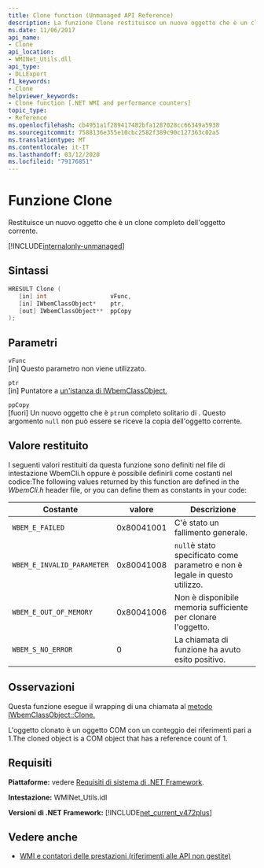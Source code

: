 ```yaml
---
title: Clone function (Unmanaged API Reference)
description: La funzione Clone restituisce un nuovo oggetto che è un clone completo di quello corrente.
ms.date: 11/06/2017
api_name:
- Clone
api_location:
- WMINet_Utils.dll
api_type:
- DLLExport
f1_keywords:
- Clone
helpviewer_keywords:
- Clone function [.NET WMI and performance counters]
topic_type:
- Reference
ms.openlocfilehash: cb4951a1f289417482bfa1287028cc66349a5938
ms.sourcegitcommit: 7588136e355e10cbc2582f389c90c127363c02a5
ms.translationtype: MT
ms.contentlocale: it-IT
ms.lasthandoff: 03/12/2020
ms.locfileid: "79176851"
---
```

# <a name="clone-function"></a>Funzione Clone
Restituisce un nuovo oggetto che è un clone completo dell'oggetto corrente.
  
[!INCLUDE[internalonly-unmanaged](../../../../includes/internalonly-unmanaged.md)]
  
## <a name="syntax"></a>Sintassi  
  
```cpp  
HRESULT Clone (
   [in] int                  vFunc,
   [in] IWbemClassObject*    ptr,
   [out] IWbemClassObject**  ppCopy
);
```  

## <a name="parameters"></a>Parametri

`vFunc`  
[in] Questo parametro non viene utilizzato.

`ptr`  
[in] Puntatore a [un'istanza di IWbemClassObject.](/windows/desktop/api/wbemcli/nn-wbemcli-iwbemclassobject)

`ppCopy`  
[fuori] Un nuovo oggetto che è `ptr`un completo solitario di . Questo argomento `null` non può essere se riceve la copia dell'oggetto corrente.

## <a name="return-value"></a>Valore restituito

I seguenti valori restituiti da questa funzione sono definiti nel file di intestazione WbemCli.h oppure è possibile definirli come costanti nel codice:The following values returned by this function are defined in the *WbemCli.h* header file, or you can define them as constants in your code:

|Costante  |valore  |Descrizione  |
|---------|---------|---------|
| `WBEM_E_FAILED` | 0x80041001 | C'è stato un fallimento generale. |
| `WBEM_E_INVALID_PARAMETER` | 0x80041008 | `null`è stato specificato come parametro e non è legale in questo utilizzo. |
| `WBEM_E_OUT_OF_MEMORY` | 0x80041006 | Non è disponibile memoria sufficiente per clonare l'oggetto. |
| `WBEM_S_NO_ERROR` | 0 | La chiamata di funzione ha avuto esito positivo.  |
  
## <a name="remarks"></a>Osservazioni

Questa funzione esegue il wrapping di una chiamata al [metodo IWbemClassObject::Clone.](/windows/desktop/api/wbemcli/nf-wbemcli-iwbemclassobject-clone)

L'oggetto clonato è un oggetto COM con un conteggio dei riferimenti pari a 1.The cloned object is a COM object that has a reference count of 1.

## <a name="requirements"></a>Requisiti  
 **Piattaforme:** vedere [Requisiti di sistema di .NET Framework](../../get-started/system-requirements.md).  
  
 **Intestazione:** WMINet_Utils.idl  
  
 **Versioni di .NET Framework:** [!INCLUDE[net_current_v472plus](../../../../includes/net-current-v472plus.md)]  
  
## <a name="see-also"></a>Vedere anche

- [WMI e contatori delle prestazioni (riferimenti alle API non gestite)](index.md)
